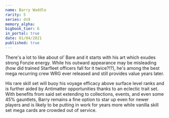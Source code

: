 ```yaml
---
name: Barry Waddle
rarity: 5
series: ds9
memory_alpha:
bigbook_tier: 6
in_portal: true
date: 01/04/2021
published: true
---
```


There's a lot to like about ol’ Bare and it starts with his art which exudes strong Fonzie energy. While his outward appearance may be misleading (how did trained Starfleet officers fall for it twice?!?), he's among the best mega recurring crew WRG ever released and still provides value years later.

His rare skill set will buoy his voyage efficacy above surface level ranks and is further aided by Antimatter opportunities thanks to an eclectic trait set. With benefits from said set extending to collections, events, and even some 45% gauntlets, Barry remains a fine option to star up even for newer players and is likely to be putting in work for years more while vanilla skill set mega cards are crowded out of service.

